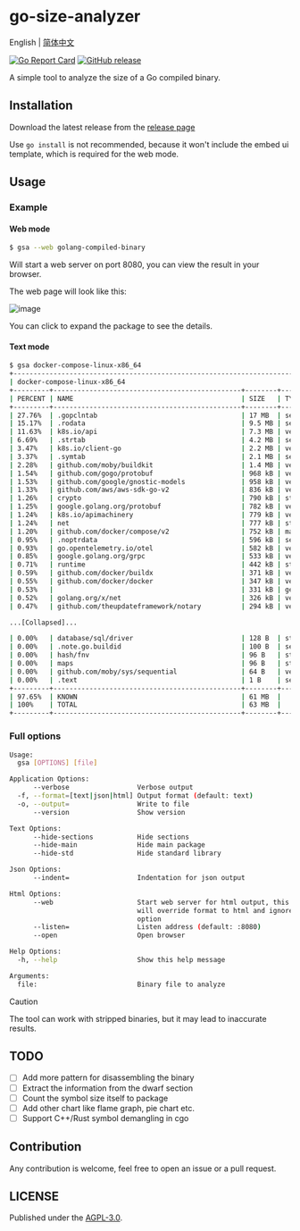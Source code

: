 # go-size-analyzer

English | [简体中文](./README_zh-CN.md)

[![Go Report Card](https://goreportcard.com/badge/github.com/Zxilly/go-size-analyzer)](https://goreportcard.com/report/github.com/Zxilly/go-size-analyzer)
[![GitHub release](https://img.shields.io/github/v/release/Zxilly/go-size-analyzer)](https://github.com/Zxilly/go-size-analyzer/releases)

A simple tool to analyze the size of a Go compiled binary. 

## Installation

Download the latest release from the [release page](https://github.com/Zxilly/go-size-analyzer/releases)

Use `go install` is not recommended, because it won't include the embed ui template, which is required for the web mode.

## Usage

### Example

#### Web mode

```bash
$ gsa --web golang-compiled-binary
```

Will start a web server on port 8080, you can view the result in your browser.

The web page will look like this:

![image](https://github.com/Zxilly/go-size-analyzer/assets/31370133/78bb8105-fc5a-4852-8704-8c2fac3bf475)


You can click to expand the package to see the details.

#### Text mode 

```bash
$ gsa docker-compose-linux-x86_64
+------------------------------------------------------------------------------+
| docker-compose-linux-x86_64                                                  |
+---------+-----------------------------------------------+--------+-----------+
| PERCENT | NAME                                          | SIZE   | TYPE      |
+---------+-----------------------------------------------+--------+-----------+
| 27.76%  | .gopclntab                                    | 17 MB  | section   |
| 15.17%  | .rodata                                       | 9.5 MB | section   |
| 11.63%  | k8s.io/api                                    | 7.3 MB | vendor    |
| 6.69%   | .strtab                                       | 4.2 MB | section   |
| 3.47%   | k8s.io/client-go                              | 2.2 MB | vendor    |
| 3.37%   | .symtab                                       | 2.1 MB | section   |
| 2.28%   | github.com/moby/buildkit                      | 1.4 MB | vendor    |
| 1.54%   | github.com/gogo/protobuf                      | 968 kB | vendor    |
| 1.53%   | github.com/google/gnostic-models              | 958 kB | vendor    |
| 1.33%   | github.com/aws/aws-sdk-go-v2                  | 836 kB | vendor    |
| 1.26%   | crypto                                        | 790 kB | std       |
| 1.25%   | google.golang.org/protobuf                    | 782 kB | vendor    |
| 1.24%   | k8s.io/apimachinery                           | 779 kB | vendor    |
| 1.24%   | net                                           | 777 kB | std       |
| 1.20%   | github.com/docker/compose/v2                  | 752 kB | main      |
| 0.95%   | .noptrdata                                    | 596 kB | section   |
| 0.93%   | go.opentelemetry.io/otel                      | 582 kB | vendor    |
| 0.85%   | google.golang.org/grpc                        | 533 kB | vendor    |
| 0.71%   | runtime                                       | 442 kB | std       |
| 0.59%   | github.com/docker/buildx                      | 371 kB | vendor    |
| 0.55%   | github.com/docker/docker                      | 347 kB | vendor    |
| 0.53%   |                                               | 331 kB | generated |
| 0.52%   | golang.org/x/net                              | 326 kB | vendor    |
| 0.47%   | github.com/theupdateframework/notary          | 294 kB | vendor    |

...[Collapsed]...

| 0.00%   | database/sql/driver                           | 128 B  | std       |
| 0.00%   | .note.go.buildid                              | 100 B  | section   |
| 0.00%   | hash/fnv                                      | 96 B   | std       |
| 0.00%   | maps                                          | 96 B   | std       |
| 0.00%   | github.com/moby/sys/sequential                | 64 B   | vendor    |
| 0.00%   | .text                                         | 1 B    | section   |
+---------+-----------------------------------------------+--------+-----------+
| 97.65%  | KNOWN                                         | 61 MB  |           |
| 100%    | TOTAL                                         | 63 MB  |           |
+---------+-----------------------------------------------+--------+-----------+

```

### Full options

```bash
Usage:
  gsa [OPTIONS] [file]

Application Options:
      --verbose                 Verbose output
  -f, --format=[text|json|html] Output format (default: text)
  -o, --output=                 Write to file
      --version                 Show version

Text Options:
      --hide-sections           Hide sections
      --hide-main               Hide main package
      --hide-std                Hide standard library

Json Options:
      --indent=                 Indentation for json output

Html Options:
      --web                     Start web server for html output, this option
                                will override format to html and ignore output
                                option
      --listen=                 Listen address (default: :8080)
      --open                    Open browser

Help Options:
  -h, --help                    Show this help message

Arguments:
  file:                         Binary file to analyze
```

> [!CAUTION]
>
> The tool can work with stripped binaries, but it may lead to inaccurate results.

## TODO

- [ ] Add more pattern for disassembling the binary
- [ ] Extract the information from the dwarf section
- [ ] Count the symbol size itself to package
- [ ] Add other chart like flame graph, pie chart etc.
- [ ] Support C++/Rust symbol demangling in cgo

## Contribution

Any contribution is welcome, feel free to open an issue or a pull request.

## LICENSE

Published under the [AGPL-3.0](./LICENSE).
